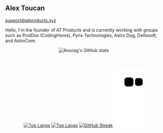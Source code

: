 <link rel="stylesheet" href="https://atproducts.xyz/static/bootstrap.css">
<h2> Alex Toucan </h2>
<a href="mailto:support@atproducts.xyz">support@atproducts.xyz</a>
<p> Hello, I'm the founder of AT Products and is currently working with groups such as ProtDos (CodingHome), Pynx Technologies, Astro Dog, Deltasoft, and AstroCore. </p>

<center>

![Anurag's GitHub stats](https://github-readme-stats.vercel.app/api?username=Alex-Toucan&show_icons=true&theme=dark)

<br>

[![Top Langs](https://github-readme-stats.vercel.app/api/top-langs/?username=Alex-Toucan&langs_count=8&theme=dark)](https://github.com/anuraghazra/github-readme-stats)
  [![Top Langs](https://github-readme-stats.vercel.app/api/top-langs/?username=Alex-Toucan&layout=compact&theme=dark)](https://github.com/anuraghazra/github-readme-stats)
  [![GitHub Streak](https://streak-stats.demolab.com/?user=Alex-Toucan&layout=compact&theme=dark)](https://git.io/streak-stats)
  ![Snake Gif](https://github.com/Alex-Toucan/Alex-Toucan/blob/output/github-contribution-grid-snake.svg)

  </center>
